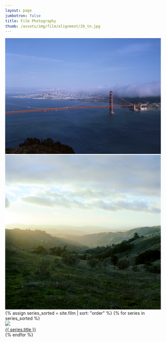 ```yaml
---
layout: page
jumbotron: false
title: Film Photography
thumb: /assets/img/film/alignment/29_tn.jpg
---
```


<div class="img-box series-thumb">
  <img src="/assets/img/film/selected/goldengate.jpg"/>
</div>

<div class="img-box series-thumb">
  <img src="/assets/img/film/selected/montebello.jpg"/>
</div>

<div class="series-thumb-container">
{% assign series_sorted = site.film | sort: "order" %}
{% for series in series_sorted %}
  <div class="img-box series-thumb">
    <a href="{{ series.url }}">
      <img src="/assets/img/film/{{ series.key }}/{{ series.key_photo }}_tn.jpg"/>
      <div class="caption">
        {{ series.title }}
      </div>
    </a>
  </div>
{% endfor %}
</div>